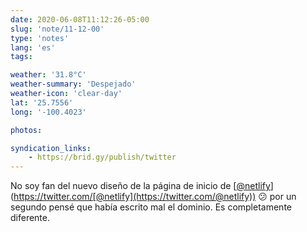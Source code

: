 ```yaml
---
date: 2020-06-08T11:12:26-05:00
slug: 'note/11-12-00'
type: 'notes'
lang: 'es'
tags:

weather: '31.8°C'
weather-summary: 'Despejado'
weather-icon: 'clear-day'
lat: '25.7556'
long: '-100.4023'

photos:

syndication_links:
    - https://brid.gy/publish/twitter
---
```

No soy fan del nuevo diseño de la página de inicio de [[@netlify](https://twitter.com/@netlify)](https://twitter.com/[@netlify](https://twitter.com/@netlify)) 😕 por un segundo pensé que había escrito mal el dominio. Es completamente diferente. 
